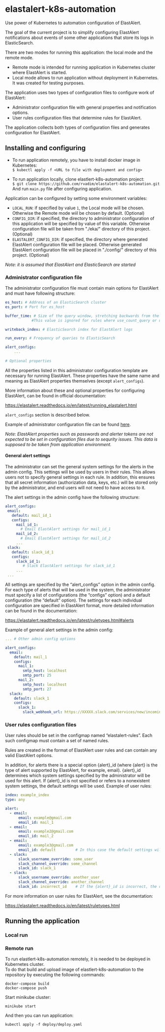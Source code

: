 # elastalert-k8s-automation
Use power of Kubernetes to automation configuration of ElastAlert.

The goal of the current project is to simplify configuring ElastAlert notifications about events of some other 
applications that store its logs in ElasticSearch.

There are two modes for running this application: the local mode and the remote mode.
* Remote mode is intended for running application in Kubernetes cluster where ElastAlert 
is started.
* Local mode allows to run application without deployment in Kubernetes. It was created for testing purposes.

The application uses two types of configuration files to configure work of ElastAlert:
* Administrator configuration file with general properties and notification options.
* User rules configuration files that determine rules for ElastAlert.

The application collects both types of configuration files and generates configuration for ElastAlert.

## Installing and configuring
* To run application remotely, you have to install docker image in Kubernetes:<br/>
``
$ kubectl apply -f <URL to file with deployment and config>
``

* To run application locally, clone elastlert-k8s-automation project:<br/>
``
$ git clone https://github.com/rvadim/elastalert-k8s-automation.git
``<br/>
And run `main.py` file after configuring application.  

Application can be configured by setting some environment variables:
* `LOCAL_RUN`: if specified by value `1`, the Local mode will be chosen. 
Otherwise the Remote mode wiil be chosen by default. (Optional)
* `CONFIG_DIR`: if specified, the directory to administrator configuration of this application will be 
specified by value of this variable. 
Otherwise configuration file will be taken from "./eka/" directory of this project. (Optional)
* `ELASTALERT_CONFIG_DIR`: if specified, the directory where generated ElastAlert configuration file will be placed. 
Otherwise generated ElastAlert configuration file will be placed in "./config/" directory of this project. (Optional)

*Note: it is assumed that ElastAlert and ElasticSearch are started*

### Administrator configuration file
The administrator configuration file must contain main options for ElastAlert and must have following structure:
```yaml
es_host: # Address of an ElasticSearch cluster
es_port: # Port for es_host

buffer_time: # Size of the query window, stretching backwards from the time each query is run. 
            #This value is ignored for rules where use_count_query or use_terms_query is set to true.

writeback_index: # ElasticSearch index for ElastAlert logs

run_every: # Frequency of queries to ElasticSearch

alert_configs:
    ...
    
# Optional properties
```

All the properties listed in this administrator configuration template are necessary for 
running ElastAlert. These properties have the same name and meaning as ElastAlert properties themselves (except `alert_configs`).  

More information about these and optional properties for configuring ElastAlert, can be found in official documentation:

https://elastalert.readthedocs.io/en/latest/running_elastalert.html

`alert_configs` section is described below.

Example of administrator configuration file can be found 
[here](https://github.com/rvadim/elastalert-k8s-automation/blob/master/examples/admin_config_example.yaml). 

*Note: ElastAlert properties such as passwords and alerter tokens are not expected to be set in configuration files 
due to sequrity issues. This data is supposed to be taken from application environment.*


#### General alert settings
The administrator can set the general system settings for the alerts in the admin config. This settings will be used 
by users in their rules. This allows users not to specify general settings in each rule. In addition, this ensures 
that all secret information (authorization data, keys, etc.) will be stored only by the administrator, and end users 
will not need to have access to it.

The alert settings in the admin config have the following structure:

```yaml
alert_configs:
 email:
   default: mail_id_1
   configs:
     mail_id_1:
       # Email ElastAlert settings for mail_id_1
     mail_id_2:
       # Email ElastAlert settings for mail_id_2
     ...
 slack:
   default: slack_id_1
   configs:
     slack_id_1:
        # Slack ElastAlert settings for slack_id_1
     ...
 ...

```

All settings are specified by the “alert_configs” option in the admin config. For each type of alerts that will be used 
in the system, the administrator must specify a list of configurations (the “configs” option) and a default configuration 
(the “default” option). The settings for each individual configuration are specified in ElastAlert format, more detailed 
information can be found in the documentation:

https://elastalert.readthedocs.io/en/latest/ruletypes.html#alerts

Example of general alert settings in the admin config:

```yaml
... # Other admin config options

alert_configs:
  email:
    default: mail_1
    configs:
      mail_1:
        smtp_host: localhost
        smtp_port: 25
      mail_2:
        smtp_host: localhost
        smtp_port: 27
  slack:
    default: slack_1
    configs:
      slack_1:
        slack_webhook_url: https://XXXXX.slack.com/services/new/incoming-webhook

```

### User rules configuration files
User rules should be set in the configmap named “elastalert-rules”. Each such configmap must contain a set of named rules.

Rules are created in the format of ElastAlert user rules and can contain any valid ElastAlert options.

In addition, for alerts there is a special option {alert}_id (where {alert} is the type of alert supported by ElastAlert, 
for example, email). {alert}_id determines which system settings specified by the administrator will be used for this 
alert. If {alert}_id is not specified or refers to a nonexistent system settings, the default settings will be used.
Example of user rules:


```yaml
index: example_index
type: any

alert:
  - email:
      email: example@gmail.com
      email_id: mail_1
  - email:
      email: example2@gmail.com
      email_id: mail_2
  - email:
      email: example3@gmail.com
      email_id: default         # In this case the default settings will be used
  - slack:
      slack_username_override: some_user
      slack_channel_override: some_channel
      slack_id: slack_1
  - slack:
      slack_username_override: another_user
      slack_channel_override: another_channel
      slack_id: incorrect_id    # If the {alert}_id is incorrect, the default settings will be used
```

For more information on user rules for ElastAlert, see the documentation:

https://elastalert.readthedocs.io/en/latest/ruletypes.html

## Running the application

### Local run 

### Remote run
To run elastlert-k8s-automation remotely, it is needed to be deployed in Kubernetes cluster.<br/>
To do that build and upload image of elastlert-k8s-automation to the repository by executing the following commands:
```
docker-compose build
docker-compose push
```
Start minikube cluster:
```
minikube start
```
And then you can run application:
```
kubectl apply -f deploy/deploy.yaml
```
